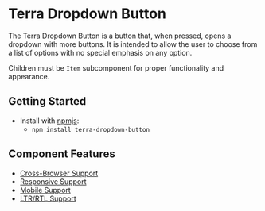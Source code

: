 # Terra Dropdown Button

The Terra Dropdown Button is a button that, when pressed, opens a dropdown with more buttons.
It is intended to allow the user to choose from a list of options with no special emphasis on any option.

Children must be `Item` subcomponent for proper functionality and appearance.

## Getting Started

- Install with [npmjs](https://www.npmjs.com):
  - `npm install terra-dropdown-button`

## Component Features

 * [Cross-Browser Support](https://github.com/cerner/terra-ui/blob/master/src/terra-dev-site/contributing/ComponentStandards.e.contributing.md#cross-browser-support)
 * [Responsive Support](https://github.com/cerner/terra-ui/blob/master/src/terra-dev-site/contributing/ComponentStandards.e.contributing.md#responsive-support)
 * [Mobile Support](https://github.com/cerner/terra-ui/blob/master/src/terra-dev-site/contributing/ComponentStandards.e.contributing.md#mobile-support)
 * [LTR/RTL Support](https://github.com/cerner/terra-ui/blob/master/src/terra-dev-site/contributing/ComponentStandards.e.contributing.md#ltr--rtl-support)
